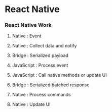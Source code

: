 # React Native

### React Native Work

1. Native : Event

2. Native : Collect data and notify

3. Bridge : Serialized payload

4. JavaScript : Process event

5. JavaScript : Call native methods or update UI

6. Bridge : Serialized batched response

7. Native : Process commands

8. Native : Update UI
